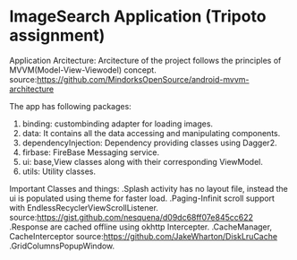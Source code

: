 # ImageSearch Application (Tripoto assignment)
Application Arcitecture:
Arcitecture of the project follows the principles of MVVM(Model-View-Viewodel) concept.
source:https://github.com/MindorksOpenSource/android-mvvm-architecture

The app has following packages:
1. binding: custombinding adapter for loading images.
2. data: It contains all the data accessing and manipulating components.
3. dependencyInjection: Dependency providing classes using Dagger2.
4. firbase: FireBase Messaging service.
5. ui: base,View classes along with their corresponding ViewModel.
6. utils: Utility classes.

Important Classes and things:
.Splash activity has no layout file, instead the ui is populated using theme for faster load.
.Paging-Infinit scroll support with EndlessRecyclerViewScrollListener.
 source:https://gist.github.com/nesquena/d09dc68ff07e845cc622
.Response are cached offline using okhttp Intercepter.
.CacheManager, CacheInterceptor
 source:https://github.com/JakeWharton/DiskLruCache
.GridColumnsPopupWindow.


